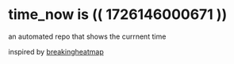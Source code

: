 # time_now is (( 1726146000671 ))

an automated repo that shows the currnent time

inspired by [breakingheatmap](https://github.com/breakingheatmap/breakingheatmap)